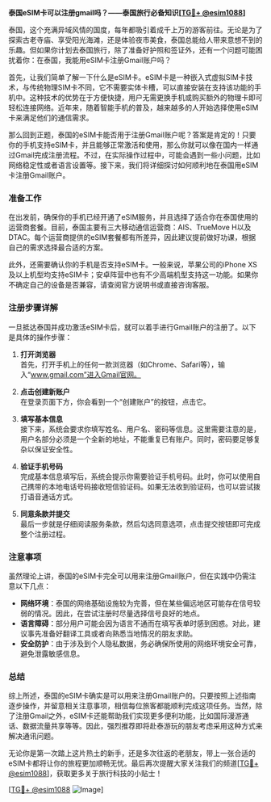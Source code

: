 **泰国eSIM卡可以注册gmail吗？——泰国旅行必备知识[[TG💪+ @esim1088](https://t.me/s/esim1088)]**

泰国，这个充满异域风情的国度，每年都吸引着成千上万的游客前往。无论是为了探索古老寺庙、享受阳光海滩，还是体验夜市美食，泰国总能给人带来意想不到的乐趣。但如果你计划去泰国旅行，除了准备好护照和签证外，还有一个问题可能困扰着你：在泰国，我能用eSIM卡注册Gmail账户吗？

首先，让我们简单了解一下什么是eSIM卡。eSIM卡是一种嵌入式虚拟SIM卡技术，与传统物理SIM卡不同，它不需要实体卡槽，可以直接安装在支持该功能的手机中。这种技术的优势在于方便快捷，用户无需更换手机或购买额外的物理卡即可轻松连接网络。近年来，随着智能手机的普及，越来越多的人开始选择使用eSIM卡来满足他们的通信需求。

那么回到正题，泰国的eSIM卡能否用于注册Gmail账户呢？答案是肯定的！只要你的手机支持eSIM卡，并且能够正常激活和使用，那么你就可以像在国内一样通过Gmail完成注册流程。不过，在实际操作过程中，可能会遇到一些小问题，比如网络稳定性或者语言设置等。接下来，我们将详细探讨如何顺利地在泰国用eSIM卡注册Gmail账户。

### 准备工作

在出发前，确保你的手机已经开通了eSIM服务，并且选择了适合你在泰国使用的运营商套餐。目前，泰国主要有三大移动通信运营商：AIS、TrueMove H以及DTAC。每个运营商提供的eSIM套餐都有所差异，因此建议提前做好功课，根据自己的需求选择最合适的方案。

此外，还需要确认你的手机是否支持eSIM卡。一般来说，苹果公司的iPhone XS及以上机型均支持eSIM卡；安卓阵营中也有不少高端机型支持这一功能。如果你不确定自己的设备是否兼容，请查阅官方说明书或直接咨询客服。

### 注册步骤详解

一旦抵达泰国并成功激活eSIM卡后，就可以着手进行Gmail账户的注册了。以下是具体的操作步骤：

1. **打开浏览器**  
   首先，打开手机上的任何一款浏览器（如Chrome、Safari等），输入“www.gmail.com”进入Gmail官网。

2. **点击创建新账户**  
   在登录页面下方，你会看到一个“创建账户”的按钮，点击它。

3. **填写基本信息**  
   接下来，系统会要求你填写姓名、用户名、密码等信息。这里需要注意的是，用户名部分必须是一个全新的地址，不能重复已有账户。同时，密码要足够复杂以保证安全性。

4. **验证手机号码**  
   完成基本信息填写后，系统会提示你需要验证手机号码。此时，你可以使用自己携带的本地电话号码接收短信验证码。如果无法收到验证码，也可以尝试拨打语音通话方式。

5. **同意条款并提交**  
   最后一步就是仔细阅读服务条款，然后勾选同意选项，点击提交按钮即可完成整个注册过程。

### 注意事项

虽然理论上讲，泰国的eSIM卡完全可以用来注册Gmail账户，但在实践中仍需注意以下几点：

- **网络环境**：泰国的网络基础设施较为完善，但在某些偏远地区可能存在信号较弱的情况。因此，在尝试注册时尽量选择信号良好的地点。
- **语言障碍**：部分用户可能会因为语言不通而在填写表单时感到困惑。对此，建议事先准备好翻译工具或者向熟悉当地情况的朋友求助。
- **安全防护**：由于涉及到个人隐私数据，务必确保所使用的网络环境安全可靠，避免泄露敏感信息。

### 总结

综上所述，泰国的eSIM卡确实是可以用来注册Gmail账户的。只要按照上述指南逐步操作，并留意相关注意事项，相信每位旅客都能顺利完成这项任务。当然，除了注册Gmail之外，eSIM卡还能帮助我们实现更多便利功能，比如国际漫游通话、数据流量共享等等。因此，强烈推荐即将赴泰游玩的朋友考虑采用这种方式来解决通讯问题。

无论你是第一次踏上这片热土的新手，还是多次往返的老朋友，带上一张合适的eSIM卡都将让你的旅程更加顺畅无忧。最后再次提醒大家关注我们的频道[[TG💪+ @esim1088](https://t.me/s/esim1088)]，获取更多关于旅行科技的小贴士！

[[TG💪+ @esim1088](https://t.me/s/esim1088) ![Image](https://i.postimg.cc/4NQfJmqS/Snipaste-2025-05-13-00-14-12.png)]